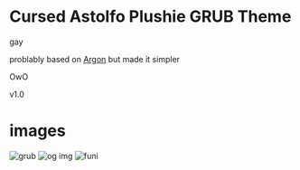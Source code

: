 # Cursed Astolfo Plushie GRUB Theme

gay

problably based on [Argon](https://github.com/stuarthayhurst/argon-grub-theme) but made it simpler

OwO

v1.0

# images

![grub](https://cdn.discordapp.com/attachments/793769420551618570/888400481641189417/IMG_20210917_201209.jpg)
![og img](https://cdn.discordapp.com/attachments/793769420551618570/888017721298657331/images_2.jpeg)
![funi](https://cdn.discordapp.com/attachments/793769420551618570/888400481133674526/images_3.jpeg)
